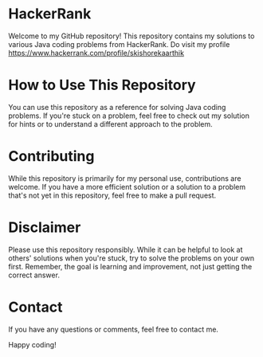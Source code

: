 # HackerRank
Welcome to my GitHub repository! This repository contains my solutions to various Java coding problems from HackerRank. Do visit my profile https://www.hackerrank.com/profile/skishorekaarthik

# How to Use This Repository

You can use this repository as a reference for solving Java coding problems. If you're stuck on a problem, feel free to check out my solution for hints or to understand a different approach to the problem.

# Contributing

While this repository is primarily for my personal use, contributions are welcome. If you have a more efficient solution or a solution to a problem that's not yet in this repository, feel free to make a pull request.

# Disclaimer

Please use this repository responsibly. While it can be helpful to look at others' solutions when you're stuck, try to solve the problems on your own first. Remember, the goal is learning and improvement, not just getting the correct answer.

# Contact

If you have any questions or comments, feel free to contact me.

Happy coding!
